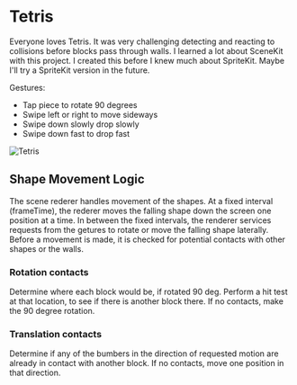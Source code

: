 # Tetris

Everyone loves Tetris.  It was very challenging detecting and reacting to collisions before blocks
pass through walls.  I learned a lot about SceneKit with this project.  I created this before I
knew much about SpriteKit.  Maybe I'll try a SpriteKit version in the future.

Gestures:
- Tap piece to rotate 90 degrees
- Swipe left or right to move sideways
- Swipe down slowly drop slowly
- Swipe down fast to drop fast

![Tetris](https://github.com/InvaderZim62/Tetris/assets/34785252/15b4d110-c1a1-4c87-b9a6-ce3be0e59072)

## Shape Movement Logic

The scene rederer handles movement of the shapes.  At a fixed interval (frameTime), the rederer
moves the falling shape down the screen one position at a time.  In between the fixed intervals, the
renderer services requests from the getures to rotate or move the falling shape laterally.  Before
a movement is made, it is checked for potential contacts with other shapes or the walls.

### Rotation contacts

Determine where each block would be, if rotated 90 deg.  Perform a hit test at that location, to see
if there is another block there.  If no contacts, make the 90 degree rotation.

### Translation contacts

Determine if any of the bumbers in the direction of requested motion are already in contact with
another block.  If no contacts, move one position in that direction.
